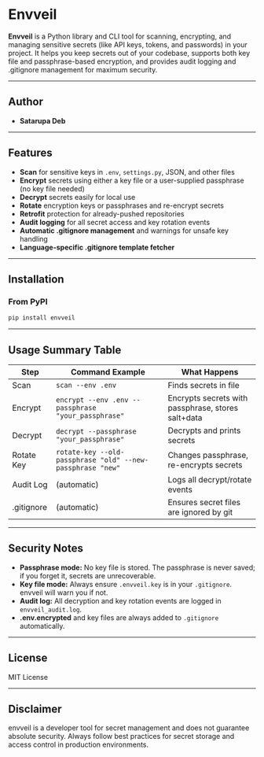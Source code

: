 # Envveil

**Envveil** is a Python library and CLI tool for scanning, encrypting, and managing sensitive secrets (like API keys, tokens, and passwords) in your project. It helps you keep secrets out of your codebase, supports both key file and passphrase-based encryption, and provides audit logging and .gitignore management for maximum security.

---

## Author

- **Satarupa Deb**  
---

## Features

- **Scan** for sensitive keys in `.env`, `settings.py`, JSON, and other files
- **Encrypt** secrets using either a key file or a user-supplied passphrase (no key file needed)
- **Decrypt** secrets easily for local use
- **Rotate** encryption keys or passphrases and re-encrypt secrets
- **Retrofit** protection for already-pushed repositories
- **Audit logging** for all secret access and key rotation events
- **Automatic .gitignore management** and warnings for unsafe key handling
- **Language-specific .gitignore template fetcher**

---

## Installation

### From PyPI

```sh
pip install envveil
```
---

## Usage Summary Table

| Step         | Command Example                                      | What Happens                                              |
|--------------|------------------------------------------------------|-----------------------------------------------------------|
| Scan         | `scan --env .env`                                    | Finds secrets in file                                     |
| Encrypt      | `encrypt --env .env --passphrase "your_passphrase"`  | Encrypts secrets with passphrase, stores salt+data        |
| Decrypt      | `decrypt --passphrase "your_passphrase"`             | Decrypts and prints secrets                               |
| Rotate Key   | `rotate-key --old-passphrase "old" --new-passphrase "new"` | Changes passphrase, re-encrypts secrets             |
| Audit Log    | (automatic)                                          | Logs all decrypt/rotate events                            |
| .gitignore   | (automatic)                                          | Ensures secret files are ignored by git                   |

---

## Security Notes

- **Passphrase mode:** No key file is stored. The passphrase is never saved; if you forget it, secrets are unrecoverable.
- **Key file mode:** Always ensure `.envveil.key` is in your `.gitignore`. envveil will warn you if not.
- **Audit log:** All decryption and key rotation events are logged in `envveil_audit.log`.
- **.env.encrypted** and key files are always added to `.gitignore` automatically.

---

## License

MIT License

---

## Disclaimer

envveil is a developer tool for secret management and does not guarantee absolute security. Always follow best practices for secret storage and access control in production environments. 
